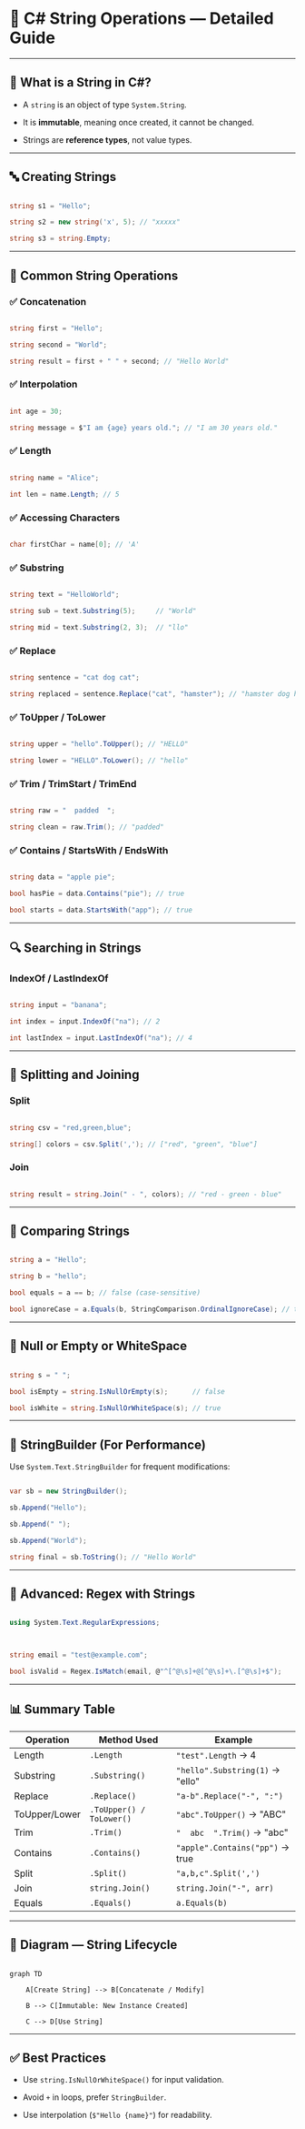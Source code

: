 # 📌 C# String Operations — Detailed Guide



---



## 📘 What is a String in C#?



- A `string` is an object of type `System.String`.

- It is **immutable**, meaning once created, it cannot be changed.

- Strings are **reference types**, not value types.



---



## 🔤 Creating Strings



```csharp

string s1 = "Hello";

string s2 = new string('x', 5); // "xxxxx"

string s3 = string.Empty;

```



---



## 🔁 Common String Operations



### ✅ Concatenation



```csharp

string first = "Hello";

string second = "World";

string result = first + " " + second; // "Hello World"

```



### ✅ Interpolation



```csharp

int age = 30;

string message = $"I am {age} years old."; // "I am 30 years old."

```



### ✅ Length



```csharp

string name = "Alice";

int len = name.Length; // 5

```



### ✅ Accessing Characters



```csharp

char firstChar = name[0]; // 'A'

```



### ✅ Substring



```csharp

string text = "HelloWorld";

string sub = text.Substring(5);     // "World"

string mid = text.Substring(2, 3);  // "llo"

```



### ✅ Replace



```csharp

string sentence = "cat dog cat";

string replaced = sentence.Replace("cat", "hamster"); // "hamster dog hamster"

```



### ✅ ToUpper / ToLower



```csharp

string upper = "hello".ToUpper(); // "HELLO"

string lower = "HELLO".ToLower(); // "hello"

```



### ✅ Trim / TrimStart / TrimEnd



```csharp

string raw = "  padded  ";

string clean = raw.Trim(); // "padded"

```



### ✅ Contains / StartsWith / EndsWith



```csharp

string data = "apple pie";

bool hasPie = data.Contains("pie"); // true

bool starts = data.StartsWith("app"); // true

```



---



## 🔍 Searching in Strings



### IndexOf / LastIndexOf



```csharp

string input = "banana";

int index = input.IndexOf("na"); // 2

int lastIndex = input.LastIndexOf("na"); // 4

```



---



## 🧵 Splitting and Joining



### Split



```csharp

string csv = "red,green,blue";

string[] colors = csv.Split(','); // ["red", "green", "blue"]

```



### Join



```csharp

string result = string.Join(" - ", colors); // "red - green - blue"

```



---



## 🔄 Comparing Strings



```csharp

string a = "Hello";

string b = "hello";

bool equals = a == b; // false (case-sensitive)

bool ignoreCase = a.Equals(b, StringComparison.OrdinalIgnoreCase); // true

```



---



## 🧪 Null or Empty or WhiteSpace



```csharp

string s = " ";

bool isEmpty = string.IsNullOrEmpty(s);      // false

bool isWhite = string.IsNullOrWhiteSpace(s); // true

```



---



## 🧵 StringBuilder (For Performance)



Use `System.Text.StringBuilder` for frequent modifications:



```csharp

var sb = new StringBuilder();

sb.Append("Hello");

sb.Append(" ");

sb.Append("World");

string final = sb.ToString(); // "Hello World"

```



---



## 🧠 Advanced: Regex with Strings



```csharp

using System.Text.RegularExpressions;



string email = "test@example.com";

bool isValid = Regex.IsMatch(email, @"^[^@\s]+@[^@\s]+\.[^@\s]+$");

```



---



## 📊 Summary Table



| Operation       | Method Used              | Example                            |
|----------------|--------------------------|------------------------------------|
| Length          | `.Length`               | `"test".Length` → 4                |
| Substring       | `.Substring()`           | `"hello".Substring(1)` → "ello"    |
| Replace         | `.Replace()`             | `"a-b".Replace("-", ":")`          |
| ToUpper/Lower   | `.ToUpper() / ToLower()` | `"abc".ToUpper()` → "ABC"          |
| Trim            | `.Trim()`                | `"  abc  ".Trim()` → "abc"         |
| Contains        | `.Contains()`            | `"apple".Contains("pp")` → true    |
| Split           | `.Split()`               | `"a,b,c".Split(',')`               |
| Join            | `string.Join()`          | `string.Join("-", arr)`            |
| Equals          | `.Equals()`              | `a.Equals(b)`                      |



---



## 🔁 Diagram — String Lifecycle



```mermaid

graph TD

    A[Create String] --> B[Concatenate / Modify]

    B --> C[Immutable: New Instance Created]

    C --> D[Use String]

```



---



## ✅ Best Practices



- Use `string.IsNullOrWhiteSpace()` for input validation.

- Avoid `+` in loops, prefer `StringBuilder`.

- Use interpolation (`$"Hello {name}"`) for readability.
